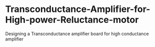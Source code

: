 # Transconductance-Amplifier-for-High-power-Reluctance-motor
Designing a Transconductance amplifier board for  high conductance amplifier 
